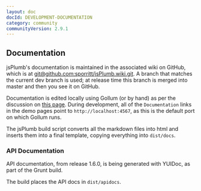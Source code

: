 ```yaml
---
layout: doc
docId: DEVELOPMENT-DOCUMENTATION
category: community
communityVersion: 2.9.1
---
```

## Documentation
jsPlumb's documentation is maintained in the associated wiki on GitHub, which is at [git@github.com:sporritt/jsPlumb.wiki.git](git@github.com:sporritt/jsPlumb.wiki.git). A branch that matches the current dev branch is used; at release time this branch is merged into master and then you see it on GitHub.

Documentation is edited locally using Gollum (or by hand) as per the discussion on [this page](https://github.com/wicketstuff/core/wiki/Editing-Wiki-Locally). During development, all of the `Documentation` links in the demo pages point to `http://localhost:4567`, as this is the default port on which Gollum runs.

The jsPlumb build script converts all the markdown files into html and inserts them into a final template, copying everything into `dist/docs`.

### API Documentation

API documentation, from release 1.6.0, is being generated with YUIDoc, as part of the Grunt build.

The build places the API docs in `dist/apidocs`.

